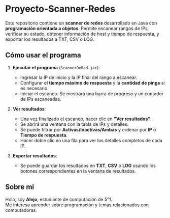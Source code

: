 # Proyecto-Scanner-Redes

Este repositorio contiene un **scanner de redes** desarrollado en Java con **programación orientada a objetos**. Permite escanear rangos de IPs, verificar su estado, obtener información de host y tiempo de respuesta, y exportar los resultados a TXT, CSV o LOG.

## Cómo usar el programa

1. **Ejecutar el programa** (`ScannerDeRed.jar`):
   - Ingresar la IP de inicio y la IP final del rango a escanear.
   - Configurar el **tiempo máximo de respuesta** y la **cantidad de pings** si es necesario
   - Iniciar el escaneo. Se mostrará una barra de progreso y un contador de IPs escaneadas.

2. **Ver resultados**:
   - Una vez finalizado el escaneo, hacer clic en **"Ver resultados"**.
   - Se abrirá una ventana con la tabla de IPs y detalles.
   - Se puede filtrar por **Activas/Inactivas/Ambas** y ordenar por **IP** o **Tiempo de respuesta**.
   - Hacer doble clic en una fila para ver los detalles completos de cada IP.

3. **Exportar resultados**:
   - Se puede guardar los resultados en **TXT**, **CSV** o **LOG** usando los botones correspondientes en la ventana de resultados.

## Sobre mi

Hola, soy **Alejo**, estudiante de computación de 5°1.  
Me interesa aprender sobre programación y temas relacionados con computadoras.
